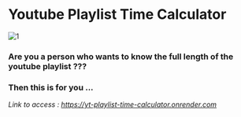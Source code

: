 # Youtube Playlist Time Calculator

![1](https://user-images.githubusercontent.com/126254197/222493947-7adec9cf-b2d5-4909-84d2-3079d40b00bb.jpeg)

### Are you a person who wants to know the full length of the youtube playlist ??? <br>
### Then this is for you ...

<i> Link to access : https://yt-playlist-time-calculator.onrender.com
